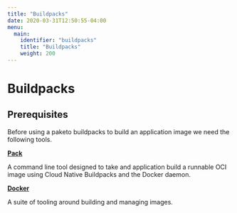 ```yaml
---
title: "Buildpacks"
date: 2020-03-31T12:50:55-04:00
menu: 
  main:
    identifier: "buildpacks"
    title: "Buildpacks"
    weight: 200
---
```

# Buildpacks

## Prerequisites
Before using a paketo buildpacks to build an application image we need the following tools.

[**Pack**](https://buildpacks.io/docs/install-pack/)

A command line tool designed to take and application build a runnable OCI image using Cloud Native Buildpacks and the Docker daemon. 

[**Docker**](https://docs.docker.com/install/)

A suite of tooling around building and managing images.

